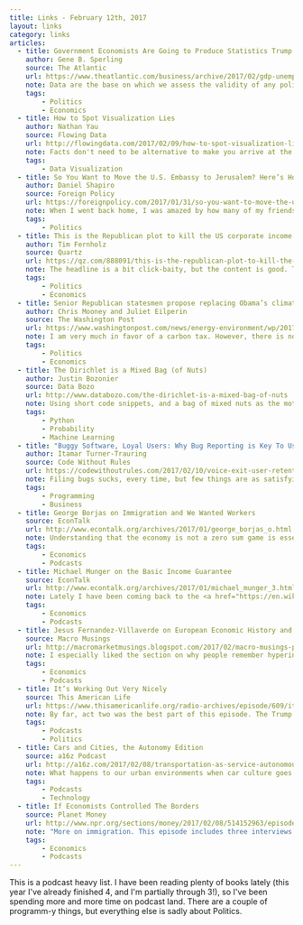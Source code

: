 ```yaml
---
title: Links - February 12th, 2017
layout: links
category: links
articles:
  - title: Government Economists Are Going to Produce Statistics Trump Doesn't Like
    author: Gene B. Sperling
    source: The Atlantic
    url: https://www.theatlantic.com/business/archive/2017/02/gdp-unemployment-credible-trump/515205/
    note: Data are the base on which we assess the validity of any policy, and on which we can measure the success or failure of ideas. When China announces growth numbers, no one believes them. Can the US potentially get to the same situation?
    tags:
        - Politics
        - Economics
  - title: How to Spot Visualization Lies
    author: Nathan Yau
    source: Flowing Data
    url: http://flowingdata.com/2017/02/09/how-to-spot-visualization-lies/
    note: Facts don't need to be alternative to make you arrive at the wrong conclusions.
    tags:
        - Data Visualization
  - title: So You Want to Move the U.S. Embassy to Jerusalem? Here’s How
    author: Daniel Shapiro
    source: Foreign Policy
    url: https://foreignpolicy.com/2017/01/31/so-you-want-to-move-the-u-s-embassy-to-jerusalem-heres-how/
    note: When I went back home, I was amazed by how many of my friends and family were convinced that having Trump in the White House was a good idea just for this. Someone with <i>a little</i> more experience tells us how simple the process would be.
    tags:
        - Politics
  - title: This is the Republican plot to kill the US corporate income tax as we know it
    author: Tim Fernholz
    source: Quartz
    url: https://qz.com/888091/this-is-the-republican-plot-to-kill-the-us-corporate-income-tax-as-we-know-it/
    note: The headline is a bit click-baity, but the content is good. Tax reform is not a bad idea. At face value, this variation on the VAT seems good, but to be honest I don't understand the full implications yet. This <a href="http://www.npr.org/sections/money/2017/02/01/512921756/episode-751-the-thing-about-that-border-tax">Planet Money episode</a> tries to explain the same idea from a different, lighter angle. If you have other good explanations on this topic, please send them my way.
    tags:
        - Politics
        - Economics
  - title: Senior Republican statesmen propose replacing Obama’s climate policies with a carbon tax
    author: Chris Mooney and Juliet Eilperin
    source: The Washington Post
    url: https://www.washingtonpost.com/news/energy-environment/wp/2017/02/07/senior-republican-leaders-propose-replacing-obamas-climate-plans-with-a-carbon-tax
    note: I am very much in favor of a carbon tax. However, there is no way that <i>the right kind</i> of carbon tax will be instituted given Trump and friends' stance on the fossil fuel industry. It's not like the Secretary of State is the ex-chariman and CEO of the world's largest refinery business. While Rex Tillerson might have said that a carbon tax is the best possible policy, there is no reason to believe that the government will curb the industry as much as it should.
    tags:
        - Politics
        - Economics
  - title: The Dirichlet is a Mixed Bag (of Nuts)
    author: Justin Bozonier
    source: Data Bozo
    url: http://www.databozo.com/the-dirichlet-is-a-mixed-bag-of-nuts
    note: Using short code snippets, and a bag of mixed nuts as the motivating example, Bozonier explains a complex probabilty concept.
    tags:
        - Python
        - Probability
        - Machine Learning
  - title: "Buggy Software, Loyal Users: Why Bug Reporting is Key To User Retention"
    author: Itamar Turner-Trauring
    source: Code Without Rules
    url: https://codewithoutrules.com/2017/02/10/voice-exit-user-retention/
    note: Filing bugs sucks, every time, but few things are as satisfying as getting a message that says "this will be fixed in the next build!" and feeling like you're helping improve a system that you actively use. Whether it is opening an issue on an open source project, or filing a Radar for a different team at Apple, the less I have to think about how to report a bug, the more likely it is that I will continue using your software, and helping you improve it.
    tags:
        - Programming
        - Business
  - title: George Borjas on Immigration and We Wanted Workers
    source: EconTalk
    url: http://www.econtalk.org/archives/2017/01/george_borjas_o.html
    note: Understanding that the economy is not a zero sum game is essential when talking about immigration. Borjas and Roberts describe the short and long term implications of the demographic changes that are tied to immigration, not just on the economic side, but also in terms of culture.
    tags:
        - Economics
        - Podcasts
  - title: Michael Munger on the Basic Income Guarantee
    source: EconTalk
    url: http://www.econtalk.org/archives/2017/01/michael_munger_3.html
    note: Lately I have been coming back to the <a href="https://en.wikipedia.org/wiki/Veil_of_ignorance">Veil of Ignorance</a> and how morality can be defined in terms of the choices we'd make behind it. If we did not know in which part of society we'll fall, our policy choices would be very different. This can apply at the level of a city dealing with its poor, a country dealing with its healthcare system, or the international community dealing with its refugees. The idea of a basic income guarantee is gaining more and more steam, and I think this Rawlsian exercise can help us understand why.
    tags:
        - Economics
        - Podcasts
  - title: Jesus Fernandez-Villaverde on European Economic History and Macroeconomic Modeling
    source: Macro Musings
    url: http://macromarketmusings.blogspot.com/2017/02/macro-musings-podcast-jesus-fernandez.html
    note: I especially liked the section on why people remember hyperinflations, but not financial crises. Essentially, the argument is that hyperinflations affect <b>anyone</b> with savings. A financial crisis, on the other hand, can make you better off in real terms — as long as you keep your job.
    tags:
        - Economics
        - Podcasts
  - title: It’s Working Out Very Nicely
    source: This American Life
    url: https://www.thisamericanlife.org/radio-archives/episode/609/it%E2%80%99s-working-out-very-nicely
    note: By far, act two was the best part of this episode. The Trump Administration's rhetoric implies that the current vetting system for immigration into the US is leaky, and useless. The wording of the executive order is one of "taking first steps," while "extreme vetting" suggests that the current implementation is not strong enough. Hearing the opinion of one the interviewers who actually take part in the vetting process shows how naïve the narratives coming out of the White House can be.
    tags:
        - Podcasts
        - Politics
  - title: Cars and Cities, the Autonomy Edition
    source: a16z Podcast
    url: http://a16z.com/2017/02/08/transportation-as-service-autonomous-cars-cities/
    note: What happens to our urban environments when car culture goes away? What kind of businesses are enabled due to autonomous vehicles?
    tags:
        - Podcasts
        - Technology
  - title: If Economists Controlled The Borders
    source: Planet Money
    url: http://www.npr.org/sections/money/2017/02/08/514152963/episode-436-if-economists-controlled-the-borders
    note: "More on immigration. This episode includes three interviews with three economists with very different views. First, Dean Baker, whose suggestion is that the US should open its borders for high skilled individuals, such as doctors, engineers, scientists, etc. The most interesting part of his argument is that he'd like to make it mandatory for these individuals to repatriate some of their income, and so improve their home-countries in return for the <a href='https://en.wikipedia.org/wiki/Human_capital_flight'>brain-drain</a>. Next, Giovanni Peri makes an argument for an auction based system, in which companies bid for the most lucrative candidates. This is a system I'd be against. For starters, how would we control for living cost in different areas of the country? And importantly, money is not a good measure of how valuable a job is. Last, Alex Nowrasteh, whose proposal most aligns with my views: make it a free for all."
    tags:
        - Economics
        - Podcasts
---
```

This is a podcast heavy list. I have been reading plenty of books lately (this year I've already finished 4, and I'm partially through 3!), so I've been spending more and more time on podcast land. There are a couple of programm-y things, but everything else is sadly about Politics.

